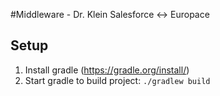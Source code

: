 #Middleware - Dr. Klein Salesforce <-> Europace

## Setup
1. Install gradle (https://gradle.org/install/)
2. Start gradle to build project: `./gradlew build`
